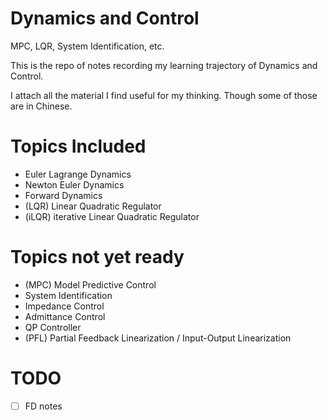 # Dynamics and Control

MPC, LQR, System Identification, etc.

This is the repo of notes recording my learning trajectory of Dynamics and Control.

I attach all the material I find useful for my thinking. Though some of those are in Chinese.

# Topics Included

- Euler Lagrange Dynamics
- Newton Euler Dynamics
- Forward Dynamics
- (LQR) Linear Quadratic Regulator
- (iLQR) iterative Linear Quadratic Regulator

# Topics not yet ready

- (MPC) Model Predictive Control
- System Identification
- Impedance Control
- Admittance Control
- QP Controller
- (PFL) Partial Feedback Linearization / Input-Output Linearization

# TODO
- [ ] FD notes